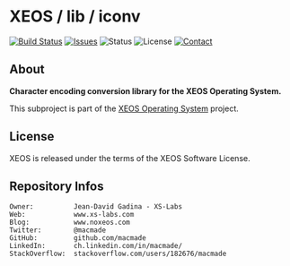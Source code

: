 XEOS / lib / iconv
==================

[![Build Status](https://img.shields.io/travis/macmade/XEOS.svg?branch=master&style=flat)](https://travis-ci.org/macmade/XEOS)
[![Issues](http://img.shields.io/github/issues/macmade/XEOS-lib-iconv.svg?style=flat)](https://github.com/macmade/XEOS-lib-iconv/issues)
![Status](https://img.shields.io/badge/status-active-brightgreen.svg?style=flat)
![License](https://img.shields.io/badge/license-xeos-brightgreen.svg?style=flat)
[![Contact](https://img.shields.io/badge/contact-@macmade-blue.svg?style=flat)](https://twitter.com/macmade)

About
-----

**Character encoding conversion library for the XEOS Operating System.**

This subproject is part of the [XEOS Operating System](https://github.com/macmade/XEOS/) project.

License
-------

XEOS is released under the terms of the XEOS Software License.

Repository Infos
----------------

    Owner:			Jean-David Gadina - XS-Labs
    Web:			www.xs-labs.com
    Blog:			www.noxeos.com
    Twitter:		@macmade
    GitHub:			github.com/macmade
    LinkedIn:		ch.linkedin.com/in/macmade/
    StackOverflow:	stackoverflow.com/users/182676/macmade
